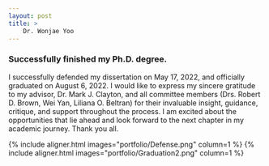 ```yaml
---
layout: post
title: >
    Dr. Wonjae Yoo
---
```


### Successfully finished my Ph.D. degree.

I successfully defended my dissertation on May 17, 2022, and officially graduated on August 6, 2022. I would like to express my sincere gratitude to my advisor, Dr. Mark J. Clayton, and all committee members (Drs. Robert D. Brown, Wei Yan, Liliana O. Beltran) for their invaluable insight, guidance, critique, and support throughout the process. I am excited about the opportunities that lie ahead and look forward to the next chapter in my academic journey. Thank you all.


{% include aligner.html images="portfolio/Defense.png" column=1  %}
{% include aligner.html images="portfolio/Graduation2.png" column=1 %}
